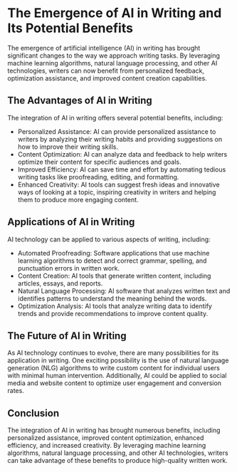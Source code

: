 The Emergence of AI in Writing and Its Potential Benefits
==================================================================================

The emergence of artificial intelligence (AI) in writing has brought significant changes to the way we approach writing tasks. By leveraging machine learning algorithms, natural language processing, and other AI technologies, writers can now benefit from personalized feedback, optimization assistance, and improved content creation capabilities.

The Advantages of AI in Writing
-------------------------------

The integration of AI in writing offers several potential benefits, including:

* Personalized Assistance: AI can provide personalized assistance to writers by analyzing their writing habits and providing suggestions on how to improve their writing skills.
* Content Optimization: AI can analyze data and feedback to help writers optimize their content for specific audiences and goals.
* Improved Efficiency: AI can save time and effort by automating tedious writing tasks like proofreading, editing, and formatting.
* Enhanced Creativity: AI tools can suggest fresh ideas and innovative ways of looking at a topic, inspiring creativity in writers and helping them to produce more engaging content.

Applications of AI in Writing
-----------------------------

AI technology can be applied to various aspects of writing, including:

* Automated Proofreading: Software applications that use machine learning algorithms to detect and correct grammar, spelling, and punctuation errors in written work.
* Content Creation: AI tools that generate written content, including articles, essays, and reports.
* Natural Language Processing: AI software that analyzes written text and identifies patterns to understand the meaning behind the words.
* Optimization Analysis: AI tools that analyze writing data to identify trends and provide recommendations to improve content quality.

The Future of AI in Writing
---------------------------

As AI technology continues to evolve, there are many possibilities for its application in writing. One exciting possibility is the use of natural language generation (NLG) algorithms to write custom content for individual users with minimal human intervention. Additionally, AI could be applied to social media and website content to optimize user engagement and conversion rates.

Conclusion
----------

The integration of AI in writing has brought numerous benefits, including personalized assistance, improved content optimization, enhanced efficiency, and increased creativity. By leveraging machine learning algorithms, natural language processing, and other AI technologies, writers can take advantage of these benefits to produce high-quality written work.
